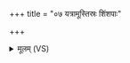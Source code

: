 +++
title = "०७ यत्रामूस्तिस्रः शिंशपाः"

+++
<details><summary>मूलम् (VS)</summary>

यत्रा॒मूस्तिस्रः॑ शिंश॒पाः ॥
</details>